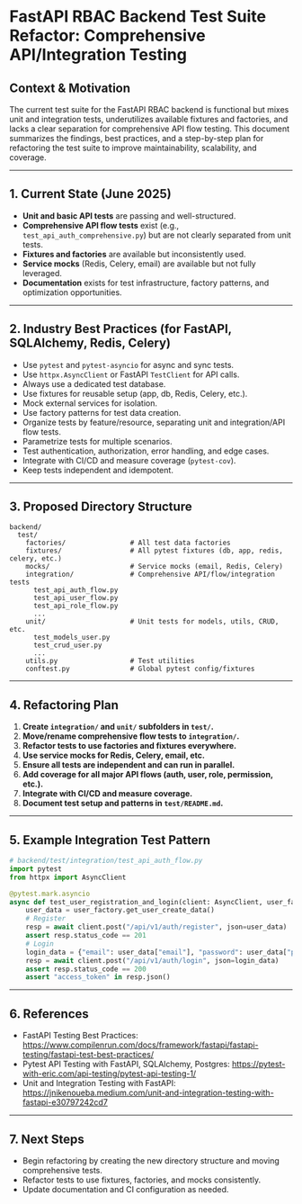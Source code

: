 # FastAPI RBAC Backend Test Suite Refactor: Comprehensive API/Integration Testing

## Context & Motivation

The current test suite for the FastAPI RBAC backend is functional but mixes unit and integration tests, underutilizes available fixtures and factories, and lacks a clear separation for comprehensive API flow testing. This document summarizes the findings, best practices, and a step-by-step plan for refactoring the test suite to improve maintainability, scalability, and coverage.

---

## 1. Current State (June 2025)

- **Unit and basic API tests** are passing and well-structured.
- **Comprehensive API flow tests** exist (e.g., `test_api_auth_comprehensive.py`) but are not clearly separated from unit tests.
- **Fixtures and factories** are available but inconsistently used.
- **Service mocks** (Redis, Celery, email) are available but not fully leveraged.
- **Documentation** exists for test infrastructure, factory patterns, and optimization opportunities.

---

## 2. Industry Best Practices (for FastAPI, SQLAlchemy, Redis, Celery)

- Use `pytest` and `pytest-asyncio` for async and sync tests.
- Use `httpx.AsyncClient` or FastAPI `TestClient` for API calls.
- Always use a dedicated test database.
- Use fixtures for reusable setup (app, db, Redis, Celery, etc.).
- Mock external services for isolation.
- Use factory patterns for test data creation.
- Organize tests by feature/resource, separating unit and integration/API flow tests.
- Parametrize tests for multiple scenarios.
- Test authentication, authorization, error handling, and edge cases.
- Integrate with CI/CD and measure coverage (`pytest-cov`).
- Keep tests independent and idempotent.

---

## 3. Proposed Directory Structure

```
backend/
  test/
    factories/                # All test data factories
    fixtures/                 # All pytest fixtures (db, app, redis, celery, etc.)
    mocks/                    # Service mocks (email, Redis, Celery)
    integration/              # Comprehensive API/flow/integration tests
      test_api_auth_flow.py
      test_api_user_flow.py
      test_api_role_flow.py
      ...
    unit/                     # Unit tests for models, utils, CRUD, etc.
      test_models_user.py
      test_crud_user.py
      ...
    utils.py                  # Test utilities
    conftest.py               # Global pytest config/fixtures
```

---

## 4. Refactoring Plan

1. **Create `integration/` and `unit/` subfolders in `test/`.**
2. **Move/rename comprehensive flow tests to `integration/`.**
3. **Refactor tests to use factories and fixtures everywhere.**
4. **Use service mocks for Redis, Celery, email, etc.**
5. **Ensure all tests are independent and can run in parallel.**
6. **Add coverage for all major API flows (auth, user, role, permission, etc.).**
7. **Integrate with CI/CD and measure coverage.**
8. **Document test setup and patterns in `test/README.md`.**

---

## 5. Example Integration Test Pattern

```python
# backend/test/integration/test_api_auth_flow.py
import pytest
from httpx import AsyncClient

@pytest.mark.asyncio
async def test_user_registration_and_login(client: AsyncClient, user_factory):
    user_data = user_factory.get_user_create_data()
    # Register
    resp = await client.post("/api/v1/auth/register", json=user_data)
    assert resp.status_code == 201
    # Login
    login_data = {"email": user_data["email"], "password": user_data["password"]}
    resp = await client.post("/api/v1/auth/login", json=login_data)
    assert resp.status_code == 200
    assert "access_token" in resp.json()
```

---

## 6. References

- FastAPI Testing Best Practices: https://www.compilenrun.com/docs/framework/fastapi/fastapi-testing/fastapi-test-best-practices/
- Pytest API Testing with FastAPI, SQLAlchemy, Postgres: https://pytest-with-eric.com/api-testing/pytest-api-testing-1/
- Unit and Integration Testing with FastAPI: https://jnikenoueba.medium.com/unit-and-integration-testing-with-fastapi-e30797242cd7

---

## 7. Next Steps

- Begin refactoring by creating the new directory structure and moving comprehensive tests.
- Refactor tests to use fixtures, factories, and mocks consistently.
- Update documentation and CI configuration as needed.

